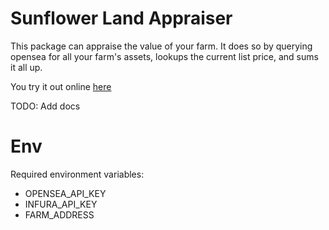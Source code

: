 # Sunflower Land Appraiser
This package can appraise the value of your farm.
It does so by querying opensea for all your farm's assets, lookups the current list price, and sums it all up.

You try it out online [here](https://dangarbri.tech/portfolio/sunflowerland/)

TODO: Add docs

# Env
Required environment variables:
- OPENSEA_API_KEY
- INFURA_API_KEY
- FARM_ADDRESS
